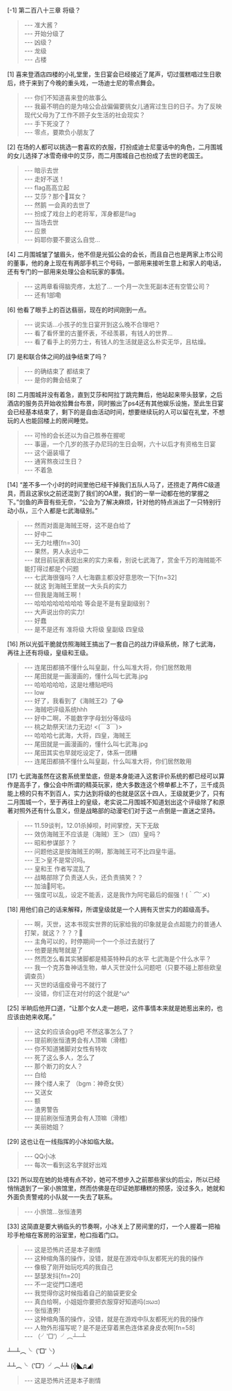 
[-1] 第二百八十三章 将级？
>--- 准大酱？<br>
>--- 开始分级了<br>
>--- 凶级？<br>
>--- 龙级<br>
>--- 占楼<br>

[1] 喜来登酒店四楼的小礼堂里，生日宴会已经接近了尾声，切过蛋糕唱过生日歌后，终于来到了今晚的重头戏，一场迪士尼的零点舞会。
>--- 你们不知道喜来登的故事么<br>
>--- 我最不明白的是为啥公会战偏偏要挑女儿通宵过生日的日子。为了反映现代父母为了工作不顾子女生活的社会现实？<br>
>--- 手下死没了？<br>
>--- 零点，要欺负小朋友了<br>

[2] 在场的人都可以挑选一套喜欢的衣服，打扮成迪士尼童话中的角色，二月围城的女儿选择了冰雪奇缘中的艾莎，而二月围城自己也扮成了去世的老国王。
>--- 暗示去世<br>
>--- 走好不送！<br>
>--- flag高高立起<br>
>--- 艾莎？那个🐶耳女？<br>
>--- 然鹅 一会真的去世了<br>
>--- 扮成了戏台上的老将军，浑身都是flag<br>
>--- 当场去世<br>
>--- 应景<br>
>--- 妈耶你要不要这么自觉...<br>

[4] 二月围城皱了皱眉头，他不但是光弧公会的会长，而且自己也是两家上市公司的董事，他的身上现在有两部手机三个号码，一部用来接听生意上和家人的电话，还有专门的一部用来处理公会和玩家的事情。
>--- 这两章看得脑壳疼，太尬了...
一个月一次生死副本还有空管公司？<br>
>--- 还有1部嘞<br>

[6] 他看了眼手上的百达翡丽，现在的时间刚到一点。
>--- 说实话…小孩子的生日宴开到这么晚不合理吧？<br>
>--- 看了看怀里的古董怀表，不经羡慕，有钱人的世界…<br>
>--- 看了看手上的劳力士，有钱人的生活就是这么朴实无华，且枯燥。<br>

[7] 是和联合体之间的战争结束了吗？
>--- 的确结束了 都结束了<br>
>--- 是你的舞会结束了<br>

[8] 二月围城并没有着急，直到艾莎和阿拉丁跳完舞后，他站起来带头鼓掌，之后酒店的服务员开始收拾舞台布景，同时搬出了ps4还有其他娱乐设施，至此生日宴会已经基本结束了，剩下的是自由活动时间，想要继续玩的人可以留在礼堂，不想玩的人也能回楼上的房间睡觉。
>--- 可怜的会长还以为自己胜券在握呢<br>
>--- 事逼，一个几岁的孩子办尼玛的生日会啊，六十以后才有资格生日宴<br>
>--- 这个逼装塌了<br>
>--- 通宵熬夜过生日？<br>
>--- 不着急<br>

[14] “差不多一个小时的时间里他已经干掉我们五队人马了，还捞走了两件C级道具，而且这家伙之前还混到了我们的OA里，我们的一举一动都在他的掌握之下。”剑鱼的声音有些无奈，“公会为了解决麻烦，针对他的特点派出了一只特别行动小队，三个人都是七武海级别。”
>--- 然而对面是海贼王呀，这不是白给了<br>
>--- 好中二<br>
>--- 无力吐槽[fn=30]<br>
>--- 果然，男人永远中二<br>
>--- 就目前玩家表现出来的实力来看，别说七武海了，赏金千万的海贼能不能打得过都是个问题<br>
>--- 七武海很强吗？人七海霸主都没好意思吹一下[fn=32]<br>
>--- 就这  到海贼王里就一大头兵的实力<br>
>--- 但我是海贼王啊！<br>
>--- 哈哈哈哈哈哈哈哈 等会是不是有皇副级别？<br>
>--- 大声说出你的实力!<br>
>--- 好蠢<br>
>--- 是不是还有 准将级 大将级 皇副级 四皇级<br>

[16] 所以光弧干脆就仿照海贼王搞出了一套自己的战力评级系统，除了七武海，再往上还有将级，皇级和王级。
>--- 连尾田都搞不懂什么叫皇副，什么叫准大将，你们居然敢用<br>
>--- 尾田就是一画漫画的，懂什么叫七武海.jpg<br>
>--- 哈哈哈哈哈，这是吐槽贴吧吗<br>
>--- low<br>
>--- 好了，我看到了《海贼王2》了😂<br>
>--- 海贼吧评级系统hhh<br>
>--- 好中二啊，不能数字字母划分等级吗<br>
>--- 桃之助祭天!法力无边!
<(￣3￣)><br>
>--- 哈哈哈七武海，大将，四皇，海贼王<br>
>--- 尾田就是一画漫画的，懂什么叫七武海.jpg<br>
>--- 尾田其实也早就吃设定了，体系一团糟<br>
>--- 连尾田都搞不懂什么叫皇副，什么叫准大将，你们居然敢用<br>

[17] 七武海虽然在这套系统里垫底，但是本身能进入这套评价系统的都已经可以算作是高手了，像公会中所谓的精英玩家，绝大多数连这个榜单都上不了，三千成员能上榜的只有不到百人，实力达到将级的也就是区区十四人，王级就更少了，只有二月围城一个，至于再往上的皇级，老实说二月围城不知道划出这个评级除了和原著对照外还有什么意义，但是战略部的动漫宅们对于这一点倒是一直迷之坚持。
>--- 11.59谈判，12.01杀掉呗，时间掌控，天下无敌<br>
>--- 效仿海贼王不应该是（海贼）王＞（四）皇吗？<br>
>--- 昭和参谋部？？<br>
>--- 问题他这是按海贼王的啊，那海贼王可不比四皇牛逼。<br>
>--- 王＞皇不是常识吗。<br>
>--- 皇和王 作者写混乱了<br>
>--- 战略部除了负责送人头，还负责搞笑？？<br>
>--- 加油💪阿宅。<br>
>--- 强度可以乱，设定不能丢，这是我作为阿宅最后的倔强！(｀⌒´メ)<br>

[18] 用他们自己的话来解释，所谓皇级就是一个人拥有灭世实力的超级高手。
>--- 啊，灭世，这本书现实世界的玩家给我的印象就是会点超能力的普通人打架，就这？？？？🐶<br>
>--- 主角可以的，时停期间一个一个杀过去就行了<br>
>--- 他要是掏弩就是了<br>
>--- 然而怎么看其实猪脚都是精英特种兵的水平  七武海是个什么水平？<br>
>--- 我一个克苏鲁神话生物，单人灭世没什么问题吧（只要不碰上那些欧皇调查员）<br>
>--- 灭世的话瘟疫骨弓不就行了<br>
>--- 没错，你们正在对付的这个就是^ω^<br>

[25] 半晌后他开口道，“让那个女人走一趟吧，这件事情本来就是她惹出来的，也应该由她来收尾。”
>--- 这女的应该会gg吧 不然这事怎么了？<br>
>--- 提前刷张恒渣男会有人顶嘛（滑稽）<br>
>--- 你不知道猪脚对女性有特攻<br>
>--- 死了这么多人，怎么了<br>
>--- 那个断刀的女人？<br>
>--- 白给<br>
>--- 辣个缕人来了 （bgm：神奇女侠）<br>
>--- 又送女<br>
>--- 额<br>
>--- 渣男警告<br>
>--- 提前刷张恒渣男会有人顶嘛（滑稽）<br>
>--- 美丽她姐？<br>

[29] 这也让在一线指挥的小冰如临大敌。
>--- QQ小冰<br>
>--- 每次一看到这名字就好出戏<br>

[32] 所以现在她的处境有点不妙，她可不想步入之前那些家伙的后尘，所以已经悄悄退到了一家小旅馆里，然而仿佛是在印证她那糟糕的预感，没过多久，她就和外面负责警戒的小队就一一失去了联系。
>--- 小旅馆…张恒渣男<br>

[33] 这简直是要大祸临头的节奏啊，小冰关上了房间里的灯，一个人握着一把袖珍手枪缩在客房的浴室里，枪口指着门口。
>--- 这是恐怖片还是本子剧情<br>
>--- 这种缩角落的操作，没错，就是在游戏中队友都死光的我的操作<br>
>--- 像极了刚开始玩吃鸡的我自己<br>
>--- 瑟瑟发抖[fn=20]<br>
>--- 不一定從門口進吧<br>
>--- 我觉得你这时候指着自己的脑袋更安全<br>
>--- 真白给啊，小姐姐你要把衣服穿好知道吗(ಡωಡ)<br>
>--- 张恒渣男!<br>
>--- 这种缩角落的操作，没错，就是在游戏中队友都死光的我的操作<br>
>--- 人物外形描写呢？是不是还穿着黑色连体紧身皮衣啊[fn=58]<br>
>--- （╯‵□′）╯︵┴─┴

┴─┴︵╰（‵□′╰）

┴┴︵╰（‵□′）╯︵┴┴
(╬◣д◢)<br>
>--- 这是恐怖片还是本子剧情<br>
